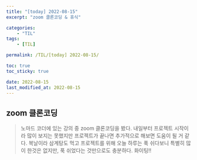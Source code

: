 ```yaml
---
title: "[today] 2022-08-15"
excerpt: "zoom 클론코딩 & 휴식"

categories:
    - "TIL"
tags:
    - [TIL]

permalink: /TIL/[today] 2022-08-15/

toc: true
toc_sticky: true

date: 2022-08-15
last_modified_at: 2022-08-15
---
```


## zoom 클론코딩

> 노마드 코더에 있는 강의 중 zoom 클론코딩을 봤다. 내일부터 프로젝트 시작이라 많이 보지는 못했지만 프로젝트가 끝나면 추가적으로 해보면 도움이 될 거 같다. 복날이라 삼계탕도 먹고 프로젝트를 위해 오늘 하루는 푹 쉬다보니 특별히 많이 한것은 없지만, 푹 쉬었다는 것만으로도 충분하다. 화이팅!!

